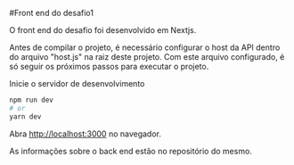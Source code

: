 #Front end do desafio1

O front end do desafio foi desenvolvido em Nextjs.

Antes de compilar o projeto, é necessário configurar o host da API dentro do arquivo "host.js" na raiz deste projeto.
Com este arquivo configurado, é só seguir os próximos passos para executar o projeto.


Inicie o servidor de desenvolvimento

```bash
npm run dev
# or
yarn dev
```

Abra [http://localhost:3000](http://localhost:3000) no navegador.

As informações sobre o back end estão no repositório do mesmo.
